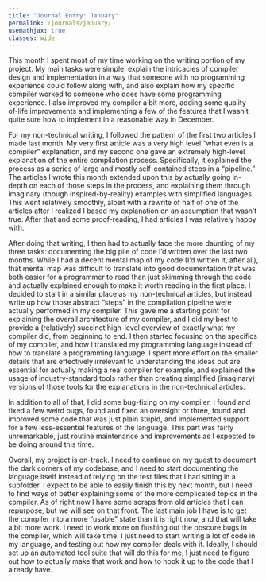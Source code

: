 ```yaml
---
title: "Journal Entry: January"
permalink: /journals/january/
usemathjax: true
classes: wide
---
```


This month I spent most of my time working on the writing portion of my project. My main tasks were simple: explain the intricacies of compiler design and implementation in a way that someone with no programming experience could follow along with, and also explain how my specific compiler worked to someone who does have some programming experience. I also improved my compiler a bit more, adding some quality-of-life improvements and implementing a few of the features that I wasn’t quite sure how to implement in a reasonable way in December. 

For my non-technical writing, I followed the pattern of the first two articles I made last month. My very first article was a very high level “what even is a compiler” explanation, and my second one gave an extremely high-level explanation of the entire compilation process. Specifically, it explained the process as a series of large and mostly self-contained steps in a “pipeline.” The articles I wrote this month extended upon this by actually going in-depth on each of those steps in the process, and explaining them through imaginary (though inspired-by-reality) examples with simplified languages. This went relatively smoothly, albeit with a rewrite of half of one of the articles after I realized I based my explanation on an assumption that wasn’t true. After that and some proof-reading, I had articles I was relatively happy with. 

After doing that writing, I then had to actually face the more daunting of my three tasks: documenting the big pile of code I’d written over the last two months. While I had a decent mental map of my code (I’d written it, after all), that mental map was difficult to translate into good documentation that was both easier for a programmer to read than just skimming through the code and actually explained enough to make it worth reading in the first place. I decided to start in a similar place as my non-technical articles, but instead write up how those abstract “steps” in the compilation pipeline were actually performed in my compiler. This gave me a starting point for explaining the overall architecture of my compiler, and I did my best to provide a (relatively) succinct high-level overview of exactly what my compiler did, from beginning to end. I then started focusing on the specifics of my compiler, and how I translated my programming language instead of how to translate a programming language. I spent more effort on the smaller details that are effectively irrelevant to understanding the ideas but are essential for actually making a real compiler for example, and explained the usage of industry-standard tools rather than creating simplified (imaginary) versions of those tools for the explanations in the non-technical articles. 

In addition to all of that, I did some bug-fixing on my compiler. I found and fixed a few weird bugs, found and fixed an oversight or three, found and improved some code that was just plain stupid, and implemented support for a few less-essential features of the language. This part was fairly unremarkable, just routine maintenance and improvements as I expected to be doing around this time. 

Overall, my project is on-track. I need to continue on my quest to document the dark corners of my codebase, and I need to start documenting the language itself instead of relying on the test files that I had sitting in a subfolder. I expect to be able to easily finish this by next month, but I need to find ways of better explaining some of the more complicated topics in the compiler. As of right now I have some scraps from old articles that I can repurpose, but we will see on that front. The last main job I have is to get the compiler into a more “usable” state than it is right now, and that will take a bit more work. I need to work more on flushing out the obscure bugs in the compiler, which will take time. I just need to start writing a lot of code in my language, and testing out how my compiler deals with it. Ideally, I should set up an automated tool suite that will do this for me, I just need to figure out how to actually make that work and how to hook it up to the code that I already have. 
